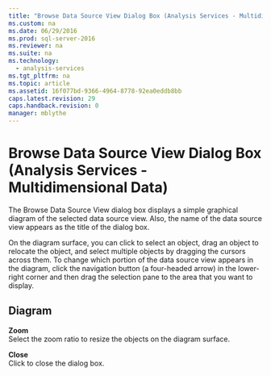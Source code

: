 ```yaml
---
title: "Browse Data Source View Dialog Box (Analysis Services - Multidimensional Data)"
ms.custom: na
ms.date: 06/29/2016
ms.prod: sql-server-2016
ms.reviewer: na
ms.suite: na
ms.technology: 
  - analysis-services
ms.tgt_pltfrm: na
ms.topic: article
ms.assetid: 16f077bd-9366-4964-8778-92ea0eddb8bb
caps.latest.revision: 29
caps.handback.revision: 0
manager: mblythe
---
```

# Browse Data Source View Dialog Box (Analysis Services - Multidimensional Data)
The Browse Data Source View dialog box displays a simple graphical diagram of the selected data source view. Also, the name of the data source view appears as the title of the dialog box.  
  
 On the diagram surface, you can click to select an object, drag an object to relocate the object, and select multiple objects by dragging the cursors across them. To change which portion of the data source view appears in the diagram, click the navigation button (a four-headed arrow) in the lower-right corner and then drag the selection pane to the area that you want to display.  
  
## Diagram  
 **Zoom**  
 Select the zoom ratio to resize the objects on the diagram surface.  
  
 **Close**  
 Click to close the dialog box.